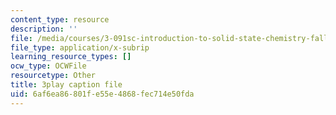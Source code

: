 ```yaml
---
content_type: resource
description: ''
file: /media/courses/3-091sc-introduction-to-solid-state-chemistry-fall-2010/6af6ea86801fe55e4868fec714e50fda_LHRZLeQ2aaM.srt
file_type: application/x-subrip
learning_resource_types: []
ocw_type: OCWFile
resourcetype: Other
title: 3play caption file
uid: 6af6ea86-801f-e55e-4868-fec714e50fda
---
```

